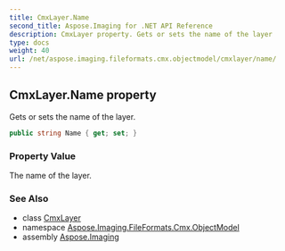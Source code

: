 ```yaml
---
title: CmxLayer.Name
second_title: Aspose.Imaging for .NET API Reference
description: CmxLayer property. Gets or sets the name of the layer
type: docs
weight: 40
url: /net/aspose.imaging.fileformats.cmx.objectmodel/cmxlayer/name/
---
```

## CmxLayer.Name property

Gets or sets the name of the layer.

```csharp
public string Name { get; set; }
```

### Property Value

The name of the layer.

### See Also

* class [CmxLayer](../)
* namespace [Aspose.Imaging.FileFormats.Cmx.ObjectModel](../../cmxlayer/)
* assembly [Aspose.Imaging](../../../)


